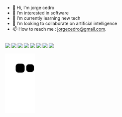 - 👋 Hi, I’m jorge cedro
- 👀 I’m interested in software
- 🌱 I’m currently learning new tech
- 💞️ I’m looking to collaborate on artificial intelligence
- 📫 How to reach me : jorgecedro@gmail.com.
<!---
jorgecedro/jorgecedro is a ✨ special ✨ repository because its `README.md` (this file) appears on your GitHub profile.
You can click the Preview link to take a look at your changes
--->


<div style="display: inline_block"><br>
  <img src="https://img.shields.io/badge/react-%2335495e.svg?&style=for-the-badge&logo=react&logoColor=%2361DAFB"/>
  <img src="https://img.shields.io/badge/React_Native-20232A?style=for-the-badge&logo=react&logoColor=61DAFB"/>
  <img src="https://img.shields.io/badge/typescript-%23007ACC.svg?&style=for-the-badge&logo=typescript&logoColor=white"/>
  <img src="https://img.shields.io/badge/html-%23E34F26.svg?&style=for-the-badge&logo=html5&logoColor=white"/>
  <img src="https://img.shields.io/badge/css-%231572B6.svg?&style=for-the-badge&logo=css3&logoColor=white"/>
  <img src="https://img.shields.io/badge/javascript%20-%23323330.svg?&style=for-the-badge&logo=javascript&logoColor=%23F7DF1E"/> 
  <img src="https://img.shields.io/badge/node%20-%2343853D.svg?&style=for-the-badge&logo=node.js&logoColor=white"/>
  <img src="https://img.shields.io/badge/git-%23F05033.svg?&style=for-the-badge&logo=git&logoColor=white"/>
  
 
  </div>
  

  ![Snake animation](https://github.com/jorgecedro/jorgecedro/blob/output/github-contribution-grid-snake.svg)
